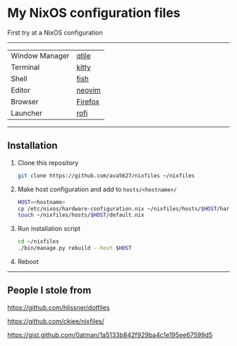 # My NixOS configuration files

First try at a NixOS configuration

-----

| | |
| --- | --- |
| Window Manager | [qtile](https://github.com/qtile/qtile) |
| Terminal | [kitty](https://github.com/kovidgoyal/kitty) |
| Shell | [fish](https://fishshell.com) |
| Editor | [neovim](https://neovim.io) |
| Browser | [Firefox](https://www.mozilla.org/en-US/firefox/) |
| Launcher | [rofi](https://github.com/davatorium/rofi) |

-----

## Installation

1. Clone this repository
    ```sh
    git clone https://github.com/ava5627/nixfiles ~/nixfiles
    ```
2. Make host configuration and add to `hosts/<hostname>/`
    ```sh
    HOST=<hostname>
    cp /etc/nixos/hardware-configuration.nix ~/nixfiles/hosts/$HOST/hardware-configuration.nix
    touch ~/nixfiles/hosts/$HOST/default.nix
    ```

3. Run installation script
    ```sh
    cd ~/nixfiles
    ./bin/manage.py rebuild --host $HOST
    ```

4. Reboot

-----

## People I stole from

https://github.com/hlissner/dotfiles

https://github.com/ckiee/nixfiles/

https://gist.github.com/0atman/1a5133b842f929ba4c1e195ee67599d5
